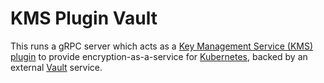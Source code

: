 # KMS Plugin Vault

This runs a gRPC server which acts as a [Key Management Service (KMS) plugin][KMS Plugin]
to provide encryption-as-a-service for [Kubernetes][], backed by an external [Vault][] service.


[KMS Plugin]: https://kubernetes.io/docs/tasks/administer-cluster/kms-provider/
[Kubernetes]: https://kubernetes.io/
[Vault]: https://www.vaultproject.io/
